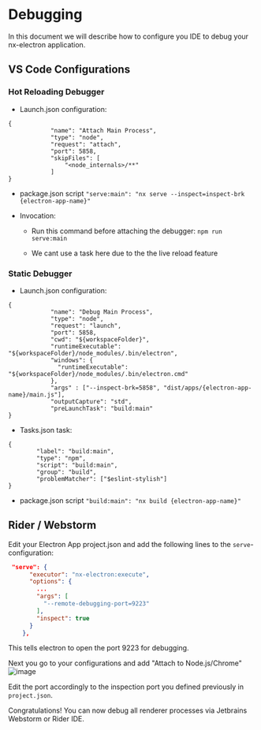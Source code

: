 # Debugging

In this document we will describe how to configure you IDE to debug your nx-electron application.

## VS Code Configurations

### Hot Reloading Debugger

- Launch.json configuration:

```
{
            "name": "Attach Main Process",
            "type": "node",
            "request": "attach",
            "port": 5858,
            "skipFiles": [
                "<node_internals>/**"
            ]
}
```

- package.json script
  `"serve:main": "nx serve --inspect=inspect-brk {electron-app-name}"`

- Invocation:

  - Run this command before attaching the debugger:
    `npm run serve:main`

  - We cant use a task here due to the the live reload feature

### Static Debugger

- Launch.json configuration:

```
{
            "name": "Debug Main Process",
            "type": "node",
            "request": "launch",
            "port": 5858,
            "cwd": "${workspaceFolder}",
            "runtimeExecutable": "${workspaceFolder}/node_modules/.bin/electron",
            "windows": {
              "runtimeExecutable": "${workspaceFolder}/node_modules/.bin/electron.cmd"
            },
            "args" : ["--inspect-brk=5858", "dist/apps/{electron-app-name}/main.js"],
            "outputCapture": "std",
            "preLaunchTask": "build:main"
}
```

- Tasks.json task:

```
{
        "label": "build:main",
        "type": "npm",
        "script": "build:main",
        "group": "build",
        "problemMatcher": ["$eslint-stylish"]
}
```

- package.json script
  `"build:main": "nx build {electron-app-name}"`

## Rider / Webstorm

Edit your Electron App project.json and add the following lines to the `serve`-configuration:

```json
 "serve": {
      "executor": "nx-electron:execute",
      "options": {
        ...
        "args": [
          "--remote-debugging-port=9223"
        ],
        "inspect": true
      }
    },
```

This tells electron to open the port 9223 for debugging.

Next you go to your configurations and add "Attach to Node.js/Chrome"
![image](https://user-images.githubusercontent.com/3856060/220625282-c1293cb6-80f1-47c5-9ceb-e881d30f8e9e.png)

Edit the port accordingly to the inspection port you defined previously in `project.json`.

Congratulations! You can now debug all renderer processes via Jetbrains Webstorm or Rider IDE.
